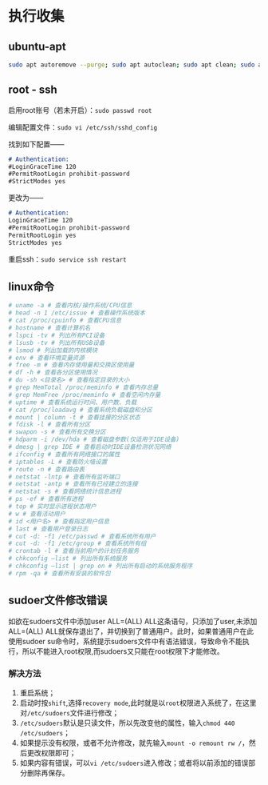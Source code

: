 # 执行收集

## ubuntu-apt

``` Bash
sudo apt autoremove --purge; sudo apt autoclean; sudo apt clean; sudo apt update; sudo apt upgrade -y; sudo apt full-upgrade -y; sudo apt autoremove --purge; sudo apt autoclean; sudo apt clean; sudo shutdown -h now
```

## root - ssh

启用root账号（若未开启）：`sudo passwd root`

编辑配置文件：`sudo vi /etc/ssh/sshd_config`

找到如下配置——

``` Markdown
# Authentication:
#LoginGraceTime 120
#PermitRootLogin prohibit-password
#StrictModes yes
```

更改为——

``` Markdown
# Authentication:
LoginGraceTime 120
#PermitRootLogin prohibit-password
PermitRootLogin yes
StrictModes yes
```

重启ssh：`sudo service ssh restart`

## linux命令

``` Bash
# uname -a # 查看内核/操作系统/CPU信息 
# head -n 1 /etc/issue # 查看操作系统版本 
# cat /proc/cpuinfo # 查看CPU信息 
# hostname # 查看计算机名 
# lspci -tv # 列出所有PCI设备 
# lsusb -tv # 列出所有USB设备 
# lsmod # 列出加载的内核模块 
# env # 查看环境变量资源 
# free -m # 查看内存使用量和交换区使用量 
# df -h # 查看各分区使用情况 
# du -sh <目录名> # 查看指定目录的大小 
# grep MemTotal /proc/meminfo # 查看内存总量 
# grep MemFree /proc/meminfo # 查看空闲内存量 
# uptime # 查看系统运行时间、用户数、负载 
# cat /proc/loadavg # 查看系统负载磁盘和分区 
# mount | column -t # 查看挂接的分区状态 
# fdisk -l # 查看所有分区 
# swapon -s # 查看所有交换分区 
# hdparm -i /dev/hda # 查看磁盘参数(仅适用于IDE设备) 
# dmesg | grep IDE # 查看启动时IDE设备检测状况网络 
# ifconfig # 查看所有网络接口的属性 
# iptables -L # 查看防火墙设置 
# route -n # 查看路由表 
# netstat -lntp # 查看所有监听端口 
# netstat -antp # 查看所有已经建立的连接 
# netstat -s # 查看网络统计信息进程 
# ps -ef # 查看所有进程 
# top # 实时显示进程状态用户 
# w # 查看活动用户 
# id <用户名> # 查看指定用户信息 
# last # 查看用户登录日志 
# cut -d: -f1 /etc/passwd # 查看系统所有用户 
# cut -d: -f1 /etc/group # 查看系统所有组 
# crontab -l # 查看当前用户的计划任务服务 
# chkconfig –list # 列出所有系统服务 
# chkconfig –list | grep on # 列出所有启动的系统服务程序 
# rpm -qa # 查看所有安装的软件包
```

## sudoer文件修改错误

如欲在sudoers文件中添加user ALL=(ALL) ALL这条语句，只添加了user,未添加ALL=(ALL) ALL就保存退出了，并切换到了普通用户。此时，如果普通用户在此使用sudoer su命令时，系统提示sudoers文件中有语法错误，导致命令不能执行，所以不能进入root权限,而sudoers又只能在root权限下才能修改。

### 解决方法

1. 重启系统；
1. 启动时按`shift`,选择`recovery mode`,此时就是以`root`权限进入系统了，在这里对`/etc/sudoers`文件进行修改；
1. `/etc/sudoers`默认是只读文件，所以先改变他的属性，输入`chmod 440 /etc/sudoers`；
1. 如果提示没有权限，或者不允许修改，就先输入`mount -o remount rw /`，然后更改权限即可；
1. 如果内容有错误，可以`vi /etc/sudoers`进入修改；或者将以前添加的错误部分删除再保存。
